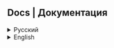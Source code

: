 ## Docs | Документация

<details>
    <summary>Русский</summary>

### Введение

В этой документации будет описан процесс *работы и управления* ботом KeepInventory. Если вам нужна помощь в установке, перейдите на основную страницу [проекта](https://github.com/hiimluck3r/KeepInventory).


***
***Функция поиска по аудитории неактуальна и была вырезана из дальнейших билдов.***
***

Итак, вы установили, настроили и запустили бота, однако он не отвечает на все ваши действия?

Первым делом необходимо использовать команду `/initroot`, чтобы ваш ID внесли в базу данных как ROOT-пользователя.
![Инициализация root пользователя](/etc/images/initroot.png)

После этого можно использовать бота самостоятельно, например, открыть его меню (если вы этого не сделали при первом запуске) при помощи команды `/start`:
![/start](/etc/images/start_registered.png)

Стоит заметить, что незарегистрированные пользователи получат другое меню, отличающееся от вашего:
![/start not registered](/etc/images/start_not_registered.png)

### Регистрация пользователей
Если вы хотите зарегистрировать пользователя, то вы можете выдать ему одну из ролей:

- Spectator - read-only роль, позволяющая просматривать список устройств (как обычных, так и проблемных)
- Worker - роль, имеющая владеющая правами spectator, правом на изменение и создание новых записей, в том числе и в разделах "Заметки" и "Программное обеспечение".
- Admin - роль, владеющая правами worker, а также правами на:
    * Изменение приветственных текстов для пользователей
    * Перезагрузку бота
    * Загрузка резервных копий из бота и в бота
    * Чтение и удаление лог-файлов
    * Редактирование нижестоящих ролей
- ROOT - роль, владеющая правами admin, а также способная редактировать группу admin.

Для выдачи роли используйте команду `/make` в формате `/make id.role`, например:

![Выдать роль наблюдателя](/etc/images/make_spectator.png)

Узнать свой id пользователь может при помощи команды `/id`:

![Узнать свой id](/etc/images/myid.png)

Для проверки результата можно воспользоваться командой `/users`, которая позволяет вывести список всех зарегистрированных пользователей вместе с их Telegram ID, ролью и Telegram-ником (если таковой имеется, иначе - 404NotFound)
![/users](/etc/images/users.png)

Все команды для манипуляции с ролями:
- `/make id.role` - выдача роли пользователю. Доступные роли: spectator, worker
- `/rm id` - удаление пользователя из списка зарегистрированных
- `/makeadmin id` - выдача пользователю прав администратора
- `/rmadmin id` - удаление пользователя из списка администраторов

![Команды для манипуляции с ролями](/etc/images/all_role_commands.png)

### Начало работы
![Главное меню](/etc/images/main_menu.png)

Очевидно, что с самого начала у нас нет устройств. Обратимся через главное меню к разделу "Новое устройство" для создания нового.

![Новое устройство](/etc/images/create_new_device_start.png)

Если устройство не было найдено, то пользователям с ролью WORKER и выше будет предложено создать новую запись.

![Создать новую запись 1](/etc/images/create_new_device_process_first.png)

При возможности мы можем приложить фотографию:

![Создать новую запись 2](/etc/images/create_new_device_process_second.png)

**Фотографии хранятся на серверах Telegram, а в нашей базе хранятся лишь fileid этих фотографий.**

Давайте подтвердим запись и попробуем ее найти по ***последним символам артикула***:

![Поиск по артикулу 1](/etc/images/find_by_article_start.png)

![Поиск по артикулу 2](/etc/images/information_by_article.png)
***
>***P.S: В дальнейших сборках "артикул" будет заменён на "инвентарный номер", однако смысл заключается тот же.***
***


Однако не всегда удобно вписывать артикул самому, поэтому в боте есть функция распознавания штрих-кодов (рекомендованы к использованию CODE-128, QR-коды не поддерживаются, однако переписать логику под них несложно).

![Поиск по штрих-коду 1](/etc/images/search_by_barcode.png)

Как мы можем заметить, такого штрих-кода у нас нет, поэтому бот предлагает нам его записать. Процесс записи аналогичен:

![Создание новой записи по штрих-коду](/etc/images/create_device_by_barcode.png)

![Информация по штрих-коду](/etc/images/info_by_barcode.png)

### Редактирование данных
![Редактирование данных](/etc/images/information_by_article.png)

Вернемся к нашим устройствам. Как вы могли заметить, под описанием имеется много кнопок, каждая из которых отвечает за редактирование определенного параметра. Доступ к ним есть только у пользователей с ролью WORKER и старше.

Помимо возможностей редактирования и удаления устройств, у нас есть возможность объявить устройство ***проблемным***.

### Проблемные устройства
> ***Проблемным называется то устройство, которое по каким-либо причинам не выполняет требуемые функции в должном виде.***

Короче говоря, проблемное устройство - это такое устройство, которое нужно привести в рабочую норму: исправить локализацию, обновить драйвера, ОС, либо вовсе устранить физическую неисправность.

Когда мы объявляем устройство *проблемным*, мы указываем причину, а само устройство добавляется в специальную таблицу для работы над ним.

![Добавить проблемное устройство](/etc/images/make_problematic.png)

Так обозначаются проблемные устройства при их сканировании:

![Проблемное устройство](/etc/images/info_if_in_problematic.png)

А в меню "проблемные устройства" это выглядит так:

![Проблемное устройство в отдельном меню](/etc/images/problematicdevices.png)

Spectator-ы видят это меню следующим образом:

![Spectators see like this](/etc/images/spectator_problematic_devices.png)

По окончании работ устройство можно объявить исправным, а также приложить описание решения (либо поправить описание проблемы):

![Исправленное проблемное устройство](/etc/images/solved_problematic_devices.png)

![Добавить решение](/etc/images/redact_solution.png)

### Программное обеспечение и Заметки
> В версии без локального Telegram API передача файлов ограничена 20МБ на скачивание и 50 на отправку, поэтому хранение файлов осуществляется в виде ссылок на внешние ресурсы.
***
Эти два пункта в меню работают схожим образом, поэтому принцип работы будем объяснять на примере Программного обеспечения (в дальнейшем ПО).

![ПО](/etc/images/software_menu.png)

Предположим, мы хотим посмотреть доступное ПО, опубликованное другими пользователями:

![ПО отсутствует](/etc/images/software_menu_no_software.png)

Если его нет, нам попросту не на что смотреть, поэтому давайте просто создадим новое ПО с ссылкой на этот репозиторий:

![Добавление нового ПО](/etc/images/software_upload.png)

И попробуем посмотреть на наше ПО теперь:

![ПО 2](/etc/images/available_software.png)

***Заметки работают идентично***

### Админ-меню
Раз мы упомянули администраторов, то пора показать их специальный инструмент - админ-меню/панель или admin-dashboard (называйте как хотите):

![admin-dashboard](/etc/images/admin_dashboard.png)

Здесь мы можем изменить стандартные приветственные сообщения для зарегистрированных и незарегистрированных пользователей, а также много других интересных вещей, например ***бэкапы***.

### Бэкапы
Бэкапы, или же резервное копирование, производятся в формате .csv таблиц ***БЕЗ ЗАГОЛОВКОВ И С РАЗДЕЛИТЕЛЕМ-ЗАПЯТОЙ***.

Если таблицы не пусты, то Telegram отправит их без проблем, в ином случае он отправит предупредительную ошибку (не стоит ее бояться).

![Скачивание бэкапов](/etc/images/backup.png)

С загрузкой бэкапов чуть сложнее:

***Все данные, которые были в боте до момента загрузки бэкапа стираются и заменяются на представленные.***

Для вашей же безопасности мы делаем отдельный бэкап существующей таблицы, чтобы в случае чего вы могли "откатиться" до последнего сохранения.

![Сохранение при загрузке бэкапа на сервер](/etc/images/upload_backup_1.png)

![Предупредительное сообщение перед загрузкой бэкапа](/etc/images/backup_upload_2.png)

### Перезагрузка бота
Перезагрузка бота производится посредством завершения процесса контейнера, после чего он вновь загружается. Перезагружать контейнер необходимо, например, когда вы меняете приветственные сообщения.

### Просмотр log-файлов
Просмотр логов доступен в админ-меню по нажатии на соответствующую кнопку:

![Просмотр логов 1](/etc/images/logs_check_1.png)

![Просмотр логов 2](/etc/images/logs_check_2.png)

Обычно сообщения log-файлов ОЧЕНЬ большие, поэтому их приходится разбивать на несколько сообщений, поэтому не удивляйтесь, если бот вам чуть-чуть поспамит.

Удалить можно читаемый лог-файл или все сразу.

![Удалить текущий лог](/etc/images/delete_log_message.png)
</details>

<details>
    <summary>English</summary>

### Introduction

This documentation will describe the process of *working and managing* the KeepInventory bot. If you need help with the installation, go to the main page of the [project](https://github.com/hiimluck3r/KeepInventory).


***
***The audience search function is irrelevant and has been cut out of further builds.***
***

So, you have installed, configured and launched a bot, but it does not respond to all your actions?

The first step is to use the `/initroot` command so that your ID is entered into the database as the ROOT user.

![Initializing the root user](/etc/images/initroot.png)

After that, you can use the bot yourself, for example, open its menu (if you did not do this at the first launch) using the command `/start`:

![/start](/etc/images/start_registered.png)

It is worth noting that unregistered users will receive a different menu from yours:

![/start not registered](/etc/images/start_not_registered.png)

### User Registration
If you want to register a user, then you can give him one of the roles:

- Spectator - read-only role that allows you to view a list of devices (both normal and problematic)
- Worker - a role that has spectator rights, the right to change and create new records, including in the "Notes" and "Software" sections.
- Admin - a role that owns worker rights, as well as rights to:
    * Changing welcome texts for users
    * Reboot the bot
    * Uploading backups from and to the bot
    * Reading and deleting log files
    * Editing lower-level roles
- ROOT - a role that owns admin rights and is also able to edit the admin group.

To issue a role, use the command `/make` in the format `/make id.role`, for example:

![Assign observer role](/etc/images/make_spectator.png)

The user can find out his id using the `/id` command:

![Find out your id](/etc/images/myid.png)

To check the result, you can use the `/users` command, which allows you to display a list of all registered users along with their Telegram ID, role and Telegram nickname (if any, otherwise - 404NotFound)

![/users](/etc/images/users.png)

All commands for manipulating roles:
- `/make id.role` - assigning a role to a user. Available roles: spectator, worker
- `/rm id` - removing a user from the list of registered
users 
- `/makeadmin id` - granting administrator rights to the user
- `/rmadmin id` - removing a user from the list of administrators

![Commands for manipulating roles](/etc/images/all_role_commands.png)

### Getting started

![Main Menu](/etc/images/main_menu.png)

Obviously, from the very beginning we have no devices. Let's go through the main menu to the "New device" section to create a new one.

![New Device](/etc/images/create_new_device_start.png)

If the device was not found, then users with the WORKER role and above will be prompted to create a new record.

![Create a new entry 1](/etc/images/create_new_device_process_first.png)

If possible, we can attach a photo:

![Create New Entry 2](/etc/images/create_new_device_process_second.png)

**Photos are stored on Telegram servers, and only the fileid of these photos are stored in our database.**

Let's confirm the entry and try to find it by ***the last characters of the article***:

![Search by article 1](/etc/images/find_by_article_start.png)

![Search by article 2](/etc/images/information_by_article.png)
***
>***P.S: In future builds, the "article" will be replaced by the "inventory number", but the meaning is the same.***
***


However, it is not always convenient to enter the article yourself, so the bot has a barcode recognition function (CODE-128 is recommended for use, QR codes are not supported, but it is not difficult to rewrite the logic for them).

![Barcode Search 1](/etc/images/search_by_barcode.png)

As we can see, we don't have such a barcode, so the bot offers us to write it down. The recording process is similar:

![Creating a new entry by barcode](/etc/images/create_device_by_barcode.png)

![Barcode Information](/etc/images/info_by_barcode.png)

### Data editing

![Data Editing](/etc/images/information_by_article.png)

Back to our devices. As you may have noticed, there are many buttons under the description, each of which is responsible for editing a certain parameter. Only users with the WORKER role and older have access to them.

In addition to the ability to edit and delete devices, we have the ability to declare the device ***problematic***.

### Problematic devices
> ***A problematic device is one that, for some reason, does not perform the required functions in the proper way.***

In short, a problematic device is a device that needs to be brought into working order: correct localization, update drivers, OS, or eliminate a physical malfunction altogether.

When we declare a device *problematic*, we indicate the reason, and the device itself is added to a special table to work on it.

![Add Problematic device](/etc/images/make_problematic.png)

This is how problematic devices are designated when they are scanned:

![Problematic device](/etc/images/info_if_in_problematic.png)

And in the "problematic devices" menu it looks like this:

![Problematic device in a separate menu](/etc/images/problematicdevices.png)

Spectators can see this menu like this:

![Spectators see like this](/etc/images/spectator_problematic_devices.png)

At the end of the work, the device can be declared serviceable, and also attach a description of the solution (or correct the description of the problem):

![Fixed problematic device](/etc/images/solved_problematic_devices.png)

![Add Solution](/etc/images/redact_solution.png)

### Software and Notes
> In the version without the local Telegram API, file transfer is limited to 20 MB for downloading and 50 for sending, so files are stored as links to external resources.
***
These two menu items work in a similar way, so we will explain the principle of operation using the example of Software (hereinafter software).

![Software](/etc/images/software_menu.png)

Suppose we want to see the available software published by other users:

![Software is missing](/etc/images/software_menu_no_software.png)

If it's not there, we simply have nothing to look at, so let's just create a new software with a link to this repository:

![Adding new software](/etc/images/software_upload.png)

And let's try to look at our software now:

![Software 2](/etc/images/available_software.png)

***Notes work identically***

### Admin menu
Since we mentioned administrators, it's time to show their special tool - admin menu/panel or admin dashboard (call it what you want):

![admin-dashboard](/etc/images/admin_dashboard.png)

Here we can change the standard welcome messages for registered and unregistered users, as well as many other interesting things, for example ***backups***.

### Backups
Backups are made in the format of .csv tables ***WITHOUT HEADERS AND WITH A COMMA SEPARATOR***.

If the tables are not empty, then Telegram will send them without problems, otherwise it will send a warning error (do not be afraid of it).

![Downloading backups](/etc/images/backup.png)

Uploading backups is a little more difficult:

***All data that was in the bot before the backup was loaded is erased and replaced with the submitted data.***

For your own safety, we are making a separate backup of the existing table, so that if anything happens, you can "roll back" to the last save.

![Saving when uploading a backup to the server](/etc/images/upload_backup_1.png)

![Warning message before uploading backup](/etc/images/backup_upload_2.png)

### Reboot the bot
The bot is rebooted by completing the container process, after which it is loaded again. It is necessary to reload the container, for example, when you change the welcome messages.

### Viewing log files
Viewing logs is available in the admin menu by clicking on the corresponding button:

![Viewing logs 1](/etc/images/logs_check_1.png)

![Viewing logs 2](/etc/images/logs_check_2.png)

Log file messages are usually VERY large, so they have to be split into several messages, so don't be surprised if the bot spams you a little.

You can delete a readable log file or all at once.

![Delete current log](/etc/images/delete_log_message.png)

</details>
